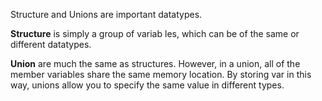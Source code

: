 Structure and Unions are important datatypes.

**Structure** is simply a group of variab les, which can be of the same or
different datatypes.

**Union** are much the same as structures. However, in a union, all of the
member variables share the same memory location. By storing var in this way,
unions allow you to specify the same value in different types.
